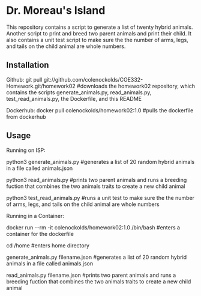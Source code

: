 # Dr. Moreau's Island

This repository contains a script to generate a list of twenty hybrid animals. Another script to print and breed two parent animals and print their child. It also contains a unit test script to make sure the the number of arms, legs, and tails on the child animal are whole numbers.

## Installation

Github:
git pull git://github.com/colenockolds/COE332-Homework.git/homework02
#downloads the homework02 repository, which contains the scripts generate_animals.py, read_animals.py, test_read_animals.py, the Dockerfile, and this README

Dockerhub:
docker pull colenockolds/homework02:1.0
#pulls the dockerfile from dockerhub

## Usage

Running on ISP:

python3 generate_animals.py
#generates a list of 20 random hybrid animals in a file called animals.json

python3 read_animals.py
#prints two parent animals and runs a breeding fuction that combines the two animals traits to create a new child animal

python3 test_read_animals.py
#runs a unit test to make sure the the number of arms, legs, and tails on the child animal are whole numbers

Running in a Container:

docker run --rm -it colenockolds/homework02:1.0 /bin/bash
#enters a container for the dockerfile

cd /home
#enters home directory

generate_animals.py filename.json
#generates a list of 20 random hybrid animals in a file called animals.json

read_animals.py filename.json
#prints two parent animals and runs a breeding fuction that combines the two animals traits to create a new child animal

